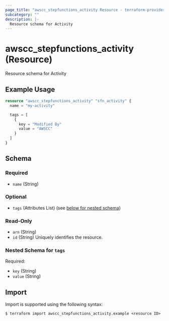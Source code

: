 ```yaml
---
page_title: "awscc_stepfunctions_activity Resource - terraform-provider-awscc"
subcategory: ""
description: |-
  Resource schema for Activity
---
```


# awscc_stepfunctions_activity (Resource)

Resource schema for Activity

## Example Usage
```terraform
resource "awscc_stepfunctions_activity" "sfn_activity" {
  name = "my-activity"

  tags = [
    {
      key = "Modified By"
      value = "AWSCC"
    }
  ]
}
```

<!-- schema generated by tfplugindocs -->
## Schema

### Required

- `name` (String)

### Optional

- `tags` (Attributes List) (see [below for nested schema](#nestedatt--tags))

### Read-Only

- `arn` (String)
- `id` (String) Uniquely identifies the resource.

<a id="nestedatt--tags"></a>
### Nested Schema for `tags`

Required:

- `key` (String)
- `value` (String)

## Import

Import is supported using the following syntax:

```shell
$ terraform import awscc_stepfunctions_activity.example <resource ID>
```
